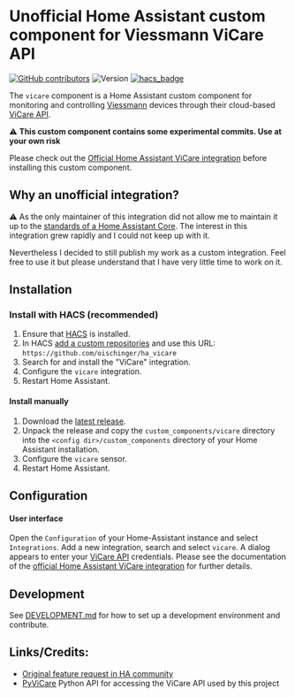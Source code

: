 # Unofficial Home Assistant custom component for Viessmann ViCare API

[![GitHub contributors](https://img.shields.io/github/contributors/oischinger/ha_vicare)](https://github.com/thebino/vicare/graphs/contributors)
![Version](https://img.shields.io/github/v/release/oischinger/ha_vicare)
[![hacs_badge](https://img.shields.io/badge/HACS-Custom-41BDF5.svg)](https://github.com/hacs/integration)

The `vicare` component is a Home Assistant custom component for monitoring and controlling [Viessmann](https://www.viessmann.family) devices through their cloud-based [ViCare API](https://developer.viessmann.com/start.html).

⚠️ **This custom component contains some experimental commits. Use at your own risk**

Please check out the [Official Home Assistant ViCare integration](https://www.home-assistant.io/integrations/vicare) before installing this custom component.

## Why an unofficial integration?

⚠️ As the only maintainer of this integration did not allow me to maintain it up to the [standards of a Home Assistant Core](https://developers.home-assistant.io/docs/integration_quality_scale_index). The interest in this integration grew rapidly and I could not keep up with it.

Nevertheless I decided to still publish my work as a custom integration. Feel free to use it but please understand that I have very little time to work on it.

## Installation

### Install with HACS (recommended)

1. Ensure that [HACS](https://community.home-assistant.io/t/custom-component-hacs) is installed.
2. In HACS [add a custom repositories](https://hacs.xyz/docs/faq/custom_repositories/) and use this URL: `https://github.com/oischinger/ha_vicare`
3. Search for and install the "ViCare" integration.
4. Configure the `vicare` integration.
5. Restart Home Assistant.

#### Install manually

1. Download the [latest release](https://github.com/oischinger/ha_vicare/releases/latest).
2. Unpack the release and copy the `custom_components/vicare` directory
   into the `<config dir>/custom_components` directory of your Home Assistant installation.
3. Configure the `vicare` sensor.
4. Restart Home Assistant.

## Configuration

#### User interface

Open the `Configuration` of your Home-Assistant instance and select `Integrations`.
Add a new integration, search and select `vicare`.
A dialog appears to enter your [ViCare API](https://developer.viessmann.com/start.html) credentials. Please see the documentation of the [official Home Assistant ViCare integration](https://www.home-assistant.io/integrations/vicare) for further details.

## Development

See [DEVELOPMENT.md](DEVELOPMENT.md) for how to set up a development environment and contribute.

## Links/Credits:

- [Original feature request in HA community](https://community.home-assistant.io/t/viessmann-component/77873)
- [PyViCare](https://github.com/somm15/PyViCare) Python API for accessing the ViCare API used by this project
